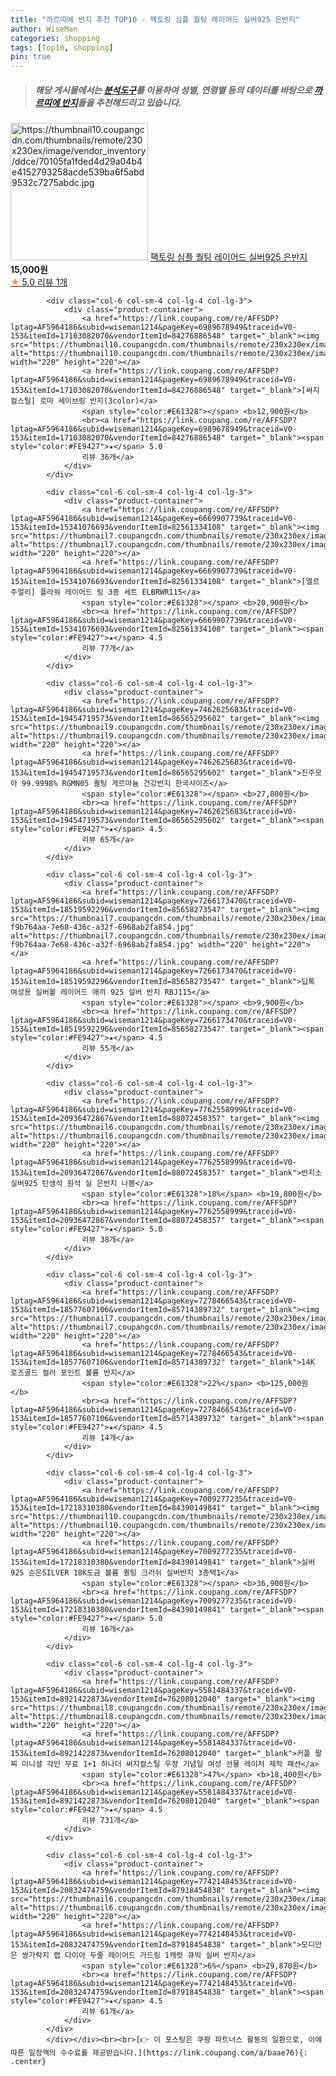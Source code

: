 ```yaml
---
title: "까르띠에 반지 추천 TOP10 - 팩토링 심플 퀄팅 레이어드 실버925 은반지"
author: WiseMan
categories: shopping
tags: [Top10, shopping]
pin: true
---
```


> ##### 해당 게시물에서는 [**분석도구**](https://itemscout.io/)를 이용하여 **성별**, **연령별** 등의 데이터를 바탕으로 [**까르띠에 반지**](https://link.coupang.com/a/baae76)들을 추천해드리고 있습니다.
<div class="container"><div class="row">
            <div class="col-6 col-sm-4 col-lg-4 col-lg-3">
                <div class="product-container">
                    <a href="https://link.coupang.com/re/AFFSDP?lptag=AF5964186&subid=wiseman1214&pageKey=7742228668&traceid=V0-153&itemId=20832911936&vendorItemId=87900970727" target="_blank"><img src="https://thumbnail10.coupangcdn.com/thumbnails/remote/230x230ex/image/vendor_inventory/ddce/70105fa1fded4d29a04b4e4152793258acde539ba6f5abd9532c7275abdc.jpg" alt="https://thumbnail10.coupangcdn.com/thumbnails/remote/230x230ex/image/vendor_inventory/ddce/70105fa1fded4d29a04b4e4152793258acde539ba6f5abd9532c7275abdc.jpg" width="220" height="220"></a>
                    <a href="https://link.coupang.com/re/AFFSDP?lptag=AF5964186&subid=wiseman1214&pageKey=7742228668&traceid=V0-153&itemId=20832911936&vendorItemId=87900970727" target="_blank">팩토링 심플 퀄팅 레이어드 실버925 은반지</a>
                    <span style="color:#E61328"></span> <b>15,000원</b>
                    <br><a href="https://link.coupang.com/re/AFFSDP?lptag=AF5964186&subid=wiseman1214&pageKey=7742228668&traceid=V0-153&itemId=20832911936&vendorItemId=87900970727" target="_blank"><span style="color:#FE9427">★</span> 5.0
                    리뷰 1개</a>
                </div>
            </div>
            
            <div class="col-6 col-sm-4 col-lg-4 col-lg-3">
                <div class="product-container">
                    <a href="https://link.coupang.com/re/AFFSDP?lptag=AF5964186&subid=wiseman1214&pageKey=6989678949&traceid=V0-153&itemId=17103082070&vendorItemId=84276886548" target="_blank"><img src="https://thumbnail10.coupangcdn.com/thumbnails/remote/230x230ex/image/vendor_inventory/e96c/1e400f41d7aa46d034706722368ad6feaf0b87f2780df2ce4e7b1f5a3bfb.jpeg" alt="https://thumbnail10.coupangcdn.com/thumbnails/remote/230x230ex/image/vendor_inventory/e96c/1e400f41d7aa46d034706722368ad6feaf0b87f2780df2ce4e7b1f5a3bfb.jpeg" width="220" height="220"></a>
                    <a href="https://link.coupang.com/re/AFFSDP?lptag=AF5964186&subid=wiseman1214&pageKey=6989678949&traceid=V0-153&itemId=17103082070&vendorItemId=84276886548" target="_blank">[써지컬스틸] 로마 세이브링 반지(3color)</a>
                    <span style="color:#E61328"></span> <b>12,900원</b>
                    <br><a href="https://link.coupang.com/re/AFFSDP?lptag=AF5964186&subid=wiseman1214&pageKey=6989678949&traceid=V0-153&itemId=17103082070&vendorItemId=84276886548" target="_blank"><span style="color:#FE9427">★</span> 5.0
                    리뷰 36개</a>
                </div>
            </div>
            
            <div class="col-6 col-sm-4 col-lg-4 col-lg-3">
                <div class="product-container">
                    <a href="https://link.coupang.com/re/AFFSDP?lptag=AF5964186&subid=wiseman1214&pageKey=6669907739&traceid=V0-153&itemId=15341076693&vendorItemId=82561334108" target="_blank"><img src="https://thumbnail7.coupangcdn.com/thumbnails/remote/230x230ex/image/vendor_inventory/c0ec/bc67b19910530330cabae7a6b73e20932f70b9f37b40cd2022ba15e46231.jpg" alt="https://thumbnail7.coupangcdn.com/thumbnails/remote/230x230ex/image/vendor_inventory/c0ec/bc67b19910530330cabae7a6b73e20932f70b9f37b40cd2022ba15e46231.jpg" width="220" height="220"></a>
                    <a href="https://link.coupang.com/re/AFFSDP?lptag=AF5964186&subid=wiseman1214&pageKey=6669907739&traceid=V0-153&itemId=15341076693&vendorItemId=82561334108" target="_blank">[엘르주얼리] 플라워 레이어드 링 3종 세트 ELBRWR115</a>
                    <span style="color:#E61328"></span> <b>20,900원</b>
                    <br><a href="https://link.coupang.com/re/AFFSDP?lptag=AF5964186&subid=wiseman1214&pageKey=6669907739&traceid=V0-153&itemId=15341076693&vendorItemId=82561334108" target="_blank"><span style="color:#FE9427">★</span> 4.5
                    리뷰 77개</a>
                </div>
            </div>
            
            <div class="col-6 col-sm-4 col-lg-4 col-lg-3">
                <div class="product-container">
                    <a href="https://link.coupang.com/re/AFFSDP?lptag=AF5964186&subid=wiseman1214&pageKey=7462625683&traceid=V0-153&itemId=19454719573&vendorItemId=86565295602" target="_blank"><img src="https://thumbnail9.coupangcdn.com/thumbnails/remote/230x230ex/image/vendor_inventory/2703/f9fedb7116dbcd75cc0513dd51a8b9e75802d697ffe35d0e3d69bd55fc74.jpg" alt="https://thumbnail9.coupangcdn.com/thumbnails/remote/230x230ex/image/vendor_inventory/2703/f9fedb7116dbcd75cc0513dd51a8b9e75802d697ffe35d0e3d69bd55fc74.jpg" width="220" height="220"></a>
                    <a href="https://link.coupang.com/re/AFFSDP?lptag=AF5964186&subid=wiseman1214&pageKey=7462625683&traceid=V0-153&itemId=19454719573&vendorItemId=86565295602" target="_blank">진주모아 99.9998% RGMN05 퀼팅 게르마늄 건강반지 한국사이즈</a>
                    <span style="color:#E61328"></span> <b>27,800원</b>
                    <br><a href="https://link.coupang.com/re/AFFSDP?lptag=AF5964186&subid=wiseman1214&pageKey=7462625683&traceid=V0-153&itemId=19454719573&vendorItemId=86565295602" target="_blank"><span style="color:#FE9427">★</span> 4.5
                    리뷰 65개</a>
                </div>
            </div>
            
            <div class="col-6 col-sm-4 col-lg-4 col-lg-3">
                <div class="product-container">
                    <a href="https://link.coupang.com/re/AFFSDP?lptag=AF5964186&subid=wiseman1214&pageKey=7266173470&traceid=V0-153&itemId=18519592296&vendorItemId=85658273547" target="_blank"><img src="https://thumbnail7.coupangcdn.com/thumbnails/remote/230x230ex/image/retail/images/2958342229877817-f9b764aa-7e68-436c-a32f-6968ab2fa854.jpg" alt="https://thumbnail7.coupangcdn.com/thumbnails/remote/230x230ex/image/retail/images/2958342229877817-f9b764aa-7e68-436c-a32f-6968ab2fa854.jpg" width="220" height="220"></a>
                    <a href="https://link.coupang.com/re/AFFSDP?lptag=AF5964186&subid=wiseman1214&pageKey=7266173470&traceid=V0-153&itemId=18519592296&vendorItemId=85658273547" target="_blank">딥톡 여성용 실버볼 레이어드 애끼 925 실버 반지 RBJ115</a>
                    <span style="color:#E61328"></span> <b>9,900원</b>
                    <br><a href="https://link.coupang.com/re/AFFSDP?lptag=AF5964186&subid=wiseman1214&pageKey=7266173470&traceid=V0-153&itemId=18519592296&vendorItemId=85658273547" target="_blank"><span style="color:#FE9427">★</span> 4.5
                    리뷰 55개</a>
                </div>
            </div>
            
            <div class="col-6 col-sm-4 col-lg-4 col-lg-3">
                <div class="product-container">
                    <a href="https://link.coupang.com/re/AFFSDP?lptag=AF5964186&subid=wiseman1214&pageKey=7762558999&traceid=V0-153&itemId=20936472867&vendorItemId=88072458357" target="_blank"><img src="https://thumbnail6.coupangcdn.com/thumbnails/remote/230x230ex/image/vendor_inventory/2264/c5edb2b19e9761527bbd58d6486985d995a509784958adc19446c968a497.jpg" alt="https://thumbnail6.coupangcdn.com/thumbnails/remote/230x230ex/image/vendor_inventory/2264/c5edb2b19e9761527bbd58d6486985d995a509784958adc19446c968a497.jpg" width="220" height="220"></a>
                    <a href="https://link.coupang.com/re/AFFSDP?lptag=AF5964186&subid=wiseman1214&pageKey=7762558999&traceid=V0-153&itemId=20936472867&vendorItemId=88072458357" target="_blank">반지소 실버925 탄생석 원석 실 은반지 나봄</a>
                    <span style="color:#E61328">18%</span> <b>19,800원</b>
                    <br><a href="https://link.coupang.com/re/AFFSDP?lptag=AF5964186&subid=wiseman1214&pageKey=7762558999&traceid=V0-153&itemId=20936472867&vendorItemId=88072458357" target="_blank"><span style="color:#FE9427">★</span> 5.0
                    리뷰 38개</a>
                </div>
            </div>
            
            <div class="col-6 col-sm-4 col-lg-4 col-lg-3">
                <div class="product-container">
                    <a href="https://link.coupang.com/re/AFFSDP?lptag=AF5964186&subid=wiseman1214&pageKey=7278466543&traceid=V0-153&itemId=18577607106&vendorItemId=85714389732" target="_blank"><img src="https://thumbnail7.coupangcdn.com/thumbnails/remote/230x230ex/image/vendor_inventory/1c1f/f73560fcfbad548a23e8996a3fdcb7112085db4d7a31dee2e12bc3ae3c57.jpg" alt="https://thumbnail7.coupangcdn.com/thumbnails/remote/230x230ex/image/vendor_inventory/1c1f/f73560fcfbad548a23e8996a3fdcb7112085db4d7a31dee2e12bc3ae3c57.jpg" width="220" height="220"></a>
                    <a href="https://link.coupang.com/re/AFFSDP?lptag=AF5964186&subid=wiseman1214&pageKey=7278466543&traceid=V0-153&itemId=18577607106&vendorItemId=85714389732" target="_blank">14K 로즈골드 컬러 포인트 볼륨 반지</a>
                    <span style="color:#E61328">22%</span> <b>125,000원</b>
                    <br><a href="https://link.coupang.com/re/AFFSDP?lptag=AF5964186&subid=wiseman1214&pageKey=7278466543&traceid=V0-153&itemId=18577607106&vendorItemId=85714389732" target="_blank"><span style="color:#FE9427">★</span> 4.5
                    리뷰 14개</a>
                </div>
            </div>
            
            <div class="col-6 col-sm-4 col-lg-4 col-lg-3">
                <div class="product-container">
                    <a href="https://link.coupang.com/re/AFFSDP?lptag=AF5964186&subid=wiseman1214&pageKey=7009277235&traceid=V0-153&itemId=17218310380&vendorItemId=84390149841" target="_blank"><img src="https://thumbnail10.coupangcdn.com/thumbnails/remote/230x230ex/image/vendor_inventory/9d38/70400e60ad68dc4ea76045fe40c9242ee3d000b840f1c101473593bdb637.jpg" alt="https://thumbnail10.coupangcdn.com/thumbnails/remote/230x230ex/image/vendor_inventory/9d38/70400e60ad68dc4ea76045fe40c9242ee3d000b840f1c101473593bdb637.jpg" width="220" height="220"></a>
                    <a href="https://link.coupang.com/re/AFFSDP?lptag=AF5964186&subid=wiseman1214&pageKey=7009277235&traceid=V0-153&itemId=17218310380&vendorItemId=84390149841" target="_blank">실버925 순은SILVER 18K도금 볼륨 퀼팅 크러쉬 실버반지 3종택1</a>
                    <span style="color:#E61328"></span> <b>36,900원</b>
                    <br><a href="https://link.coupang.com/re/AFFSDP?lptag=AF5964186&subid=wiseman1214&pageKey=7009277235&traceid=V0-153&itemId=17218310380&vendorItemId=84390149841" target="_blank"><span style="color:#FE9427">★</span> 5.0
                    리뷰 16개</a>
                </div>
            </div>
            
            <div class="col-6 col-sm-4 col-lg-4 col-lg-3">
                <div class="product-container">
                    <a href="https://link.coupang.com/re/AFFSDP?lptag=AF5964186&subid=wiseman1214&pageKey=5581484337&traceid=V0-153&itemId=8921422873&vendorItemId=76208012040" target="_blank"><img src="https://thumbnail8.coupangcdn.com/thumbnails/remote/230x230ex/image/vendor_inventory/213c/7a1ef0194e73a441c1f98f7e59a0b7eb29f49de95c637ea0060cb4d6b59c.jpg" alt="https://thumbnail8.coupangcdn.com/thumbnails/remote/230x230ex/image/vendor_inventory/213c/7a1ef0194e73a441c1f98f7e59a0b7eb29f49de95c637ea0060cb4d6b59c.jpg" width="220" height="220"></a>
                    <a href="https://link.coupang.com/re/AFFSDP?lptag=AF5964186&subid=wiseman1214&pageKey=5581484337&traceid=V0-153&itemId=8921422873&vendorItemId=76208012040" target="_blank">커플 팔찌 이니셜 각인 무료 1+1 하나더 써지컬스틸 우정 기념일 여성 선물 레이저 제작 패션</a>
                    <span style="color:#E61328">47%</span> <b>18,400원</b>
                    <br><a href="https://link.coupang.com/re/AFFSDP?lptag=AF5964186&subid=wiseman1214&pageKey=5581484337&traceid=V0-153&itemId=8921422873&vendorItemId=76208012040" target="_blank"><span style="color:#FE9427">★</span> 4.5
                    리뷰 731개</a>
                </div>
            </div>
            
            <div class="col-6 col-sm-4 col-lg-4 col-lg-3">
                <div class="product-container">
                    <a href="https://link.coupang.com/re/AFFSDP?lptag=AF5964186&subid=wiseman1214&pageKey=7742148453&traceid=V0-153&itemId=20832474759&vendorItemId=87918454838" target="_blank"><img src="https://thumbnail6.coupangcdn.com/thumbnails/remote/230x230ex/image/vendor_inventory/f110/e2523aac10a2ddb8c27ac8721f3b9c5ef1e55c0377fece8a9c51ed88aaf0.png" alt="https://thumbnail6.coupangcdn.com/thumbnails/remote/230x230ex/image/vendor_inventory/f110/e2523aac10a2ddb8c27ac8721f3b9c5ef1e55c0377fece8a9c51ed88aaf0.png" width="220" height="220"></a>
                    <a href="https://link.coupang.com/re/AFFSDP?lptag=AF5964186&subid=wiseman1214&pageKey=7742148453&traceid=V0-153&itemId=20832474759&vendorItemId=87918454838" target="_blank">모디안 은 쌍가락지 랩 다이아 두줄 레이어드 가드링 1캐럿 큐빅 실버 반지</a>
                    <span style="color:#E61328">6%</span> <b>29,870원</b>
                    <br><a href="https://link.coupang.com/re/AFFSDP?lptag=AF5964186&subid=wiseman1214&pageKey=7742148453&traceid=V0-153&itemId=20832474759&vendorItemId=87918454838" target="_blank"><span style="color:#FE9427">★</span> 4.5
                    리뷰 61개</a>
                </div>
            </div>
            </div></div><br><br>[👉 이 포스팅은 쿠팡 파트너스 활동의 일환으로, 이에 따른 일정액의 수수료를 제공받습니다.](https://link.coupang.com/a/baae76){: .center}